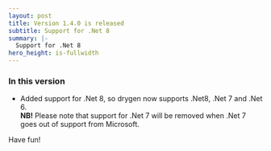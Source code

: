 ```yaml
---
layout: post
title: Version 1.4.0 is released
subtitle: Support for .Net 8
summary: |-
  Support for .Net 8
hero_height: is-fullwidth
---
```


### In this version

- Added support for .Net 8, so drygen now supports .Net8, .Net 7 and .Net 6.  
  **NB!** Please note that support for .Net 7 will be removed when .Net 7 goes out of support from Microsoft.

Have fun!
